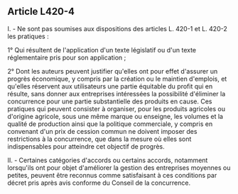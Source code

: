 Article L420-4
----
I. - Ne sont pas soumises aux dispositions des articles L. 420-1 et L. 420-2 les
pratiques :

1° Qui résultent de l'application d'un texte législatif ou d'un texte
réglementaire pris pour son application ;

2° Dont les auteurs peuvent justifier qu'elles ont pour effet d'assurer un
progrès économique, y compris par la création ou le maintien d'emplois, et
qu'elles réservent aux utilisateurs une partie équitable du profit qui en
résulte, sans donner aux entreprises intéressées la possibilité d'éliminer la
concurrence pour une partie substantielle des produits en cause. Ces pratiques
qui peuvent consister à organiser, pour les produits agricoles ou d'origine
agricole, sous une même marque ou enseigne, les volumes et la qualité de
production ainsi que la politique commerciale, y compris en convenant d'un prix
de cession commun ne doivent imposer des restrictions à la concurrence, que dans
la mesure où elles sont indispensables pour atteindre cet objectif de progrès.

II. - Certaines catégories d'accords ou certains accords, notamment lorsqu'ils
ont pour objet d'améliorer la gestion des entreprises moyennes ou petites,
peuvent être reconnus comme satisfaisant à ces conditions par décret pris après
avis conforme du Conseil de la concurrence.
